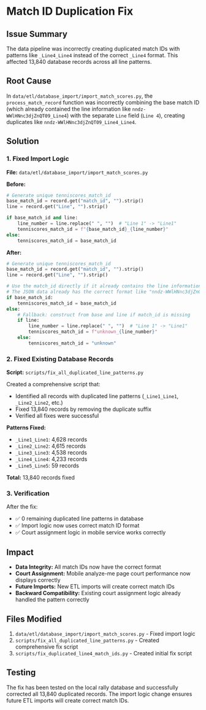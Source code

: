# Match ID Duplication Fix

## Issue Summary

The data pipeline was incorrectly creating duplicated match IDs with patterns like `_Line4_Line4` instead of the correct `_Line4` format. This affected 13,840 database records across all line patterns.

## Root Cause

In `data/etl/database_import/import_match_scores.py`, the `process_match_record` function was incorrectly combining the base match ID (which already contained the line information like `nndz-WWlHNnc3djZnQT09_Line4`) with the separate `Line` field (`Line 4`), creating duplicates like `nndz-WWlHNnc3djZnQT09_Line4_Line4`.

## Solution

### 1. Fixed Import Logic

**File:** `data/etl/database_import/import_match_scores.py`

**Before:**
```python
# Generate unique tenniscores_match_id
base_match_id = record.get("match_id", "").strip()
line = record.get("Line", "").strip()

if base_match_id and line:
    line_number = line.replace(" ", "")  # "Line 1" -> "Line1"
    tenniscores_match_id = f"{base_match_id}_{line_number}"
else:
    tenniscores_match_id = base_match_id
```

**After:**
```python
# Generate unique tenniscores_match_id
base_match_id = record.get("match_id", "").strip()
line = record.get("Line", "").strip()

# Use the match_id directly if it already contains the line information
# The JSON data already has the correct format like "nndz-WWlHNnc3djZnQT09_Line4"
if base_match_id:
    tenniscores_match_id = base_match_id
else:
    # Fallback: construct from base and line if match_id is missing
    if line:
        line_number = line.replace(" ", "")  # "Line 1" -> "Line1"
        tenniscores_match_id = f"unknown_{line_number}"
    else:
        tenniscores_match_id = "unknown"
```

### 2. Fixed Existing Database Records

**Script:** `scripts/fix_all_duplicated_line_patterns.py`

Created a comprehensive script that:
- Identified all records with duplicated line patterns (`_Line1_Line1`, `_Line2_Line2`, etc.)
- Fixed 13,840 records by removing the duplicate suffix
- Verified all fixes were successful

**Patterns Fixed:**
- `_Line1_Line1`: 4,628 records
- `_Line2_Line2`: 4,615 records  
- `_Line3_Line3`: 4,538 records
- `_Line4_Line4`: 4,233 records
- `_Line5_Line5`: 59 records

**Total:** 13,840 records fixed

### 3. Verification

After the fix:
- ✅ 0 remaining duplicated line patterns in database
- ✅ Import logic now uses correct match ID format
- ✅ Court assignment logic in mobile service works correctly

## Impact

- **Data Integrity:** All match IDs now have the correct format
- **Court Assignment:** Mobile analyze-me page court performance now displays correctly
- **Future Imports:** New ETL imports will create correct match IDs
- **Backward Compatibility:** Existing court assignment logic already handled the pattern correctly

## Files Modified

1. `data/etl/database_import/import_match_scores.py` - Fixed import logic
2. `scripts/fix_all_duplicated_line_patterns.py` - Created comprehensive fix script
3. `scripts/fix_duplicated_line4_match_ids.py` - Created initial fix script

## Testing

The fix has been tested on the local rally database and successfully corrected all 13,840 duplicated records. The import logic change ensures future ETL imports will create correct match IDs. 